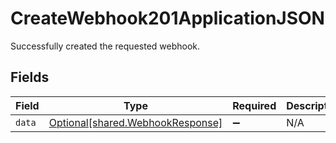 # CreateWebhook201ApplicationJSON

Successfully created the requested webhook.


## Fields

| Field                                                                      | Type                                                                       | Required                                                                   | Description                                                                |
| -------------------------------------------------------------------------- | -------------------------------------------------------------------------- | -------------------------------------------------------------------------- | -------------------------------------------------------------------------- |
| `data`                                                                     | [Optional[shared.WebhookResponse]](../../models/shared/webhookresponse.md) | :heavy_minus_sign:                                                         | N/A                                                                        |